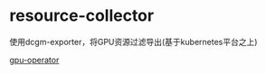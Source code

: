# resource-collector
使用dcgm-exporter，将GPU资源过滤导出(基于kubernetes平台之上)

[gpu-operator](https://docs.nvidia.com/datacenter/cloud-native/gpu-operator/getting-started.html#operator-install-guide)